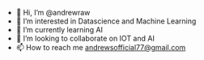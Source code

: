 - 👋 Hi, I’m @andrewraw
- 👀 I’m interested in Datascience and Machine Learning
- 🌱 I’m currently learning AI
- 💞️ I’m looking to collaborate on IOT and AI
- 📫 How to reach me andrewsofficial77@gmail.com

<!---
andrewraw/andrewraw is a ✨ special ✨ repository because its `README.md` (this file) appears on your GitHub profile.
You can click the Preview link to take a look at your changes.
--->
